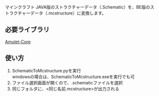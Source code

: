 マインクラフト JAVA版のストラクチャーデータ（.Schematic）を、BE版のストラクチャーデータ（.mcstructure）に変換します。  

## 必要ライブラリ
[Amulet-Core](https://pypi.org/project/amulet-core/)  

## 使い方
1. SchematicToMcstructure.pyを実行  
   windowsの場合は、SchematicToMcstructure.exeを実行でも可  
2. ファイル選択画面が開くので、.schematicファイルを選択
3. 同じフォルダに、<同じ名前.mcstructure>が出力される